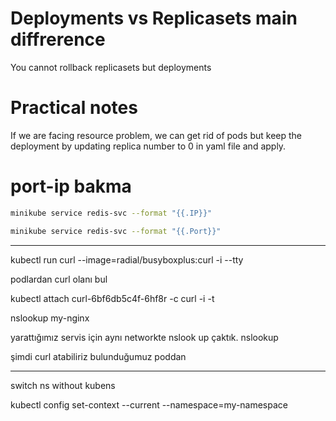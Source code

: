 
# Deployments vs Replicasets main diffrerence

You cannot rollback replicasets but deployments


# Practical notes

If we are facing resource problem, we can get rid of pods but keep the deployment by updating replica number to 0 in yaml file and apply.


# port-ip bakma


```sh
minikube service redis-svc --format "{{.IP}}"
```

```sh
minikube service redis-svc --format "{{.Port}}"
```



-----



kubectl run curl --image=radial/busyboxplus:curl -i --tty

podlardan curl olanı bul

kubectl attach curl-6bf6db5c4f-6hf8r  -c curl -i -t

nslookup my-nginx
 

 yarattığımız servis için aynı networkte nslook up çaktık. 
 nslookup <servicename>

şimdi curl atabiliriz bulunduğumuz poddan


-----


switch ns without kubens 

kubectl config set-context --current --namespace=my-namespace



